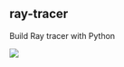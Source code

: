 ## ray-tracer

Build Ray tracer with Python

![](https://lh3.googleusercontent.com/-TTW6ggU-jq8/AAAAAAAAAAI/AAAAAAAAAHA/qOOYUv24L6U/photo.jpg?sz=256)
